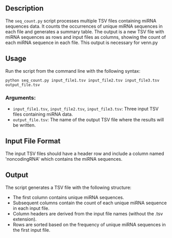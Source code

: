 ## Description

The `seq_count.py` script processes multiple TSV files containing miRNA sequences data. It counts the occurrences of unique miRNA sequences in each file and generates a summary table. The output is a new TSV file with miRNA sequences as rows and input files as columns, showing the count of each miRNA sequence in each file. This output is necessary for venn.py

## Usage

Run the script from the command line with the following syntax:

```
python seq_count.py input_file1.tsv input_file2.tsv input_file3.tsv output_file.tsv
```

### Arguments:
- `input_file1.tsv`, `input_file2.tsv`, `input_file3.tsv`: Three input TSV files containing miRNA data.
- `output_file.tsv`: The name of the output TSV file where the results will be written.

## Input File Format

The input TSV files should have a header row and include a column named 'noncodingRNA' which contains the miRNA sequences.

## Output

The script generates a TSV file with the following structure:
- The first column contains unique miRNA sequences.
- Subsequent columns contain the count of each unique miRNA sequence in each input file.
- Column headers are derived from the input file names (without the .tsv extension).
- Rows are sorted based on the frequency of unique miRNA sequences in the first input file.
